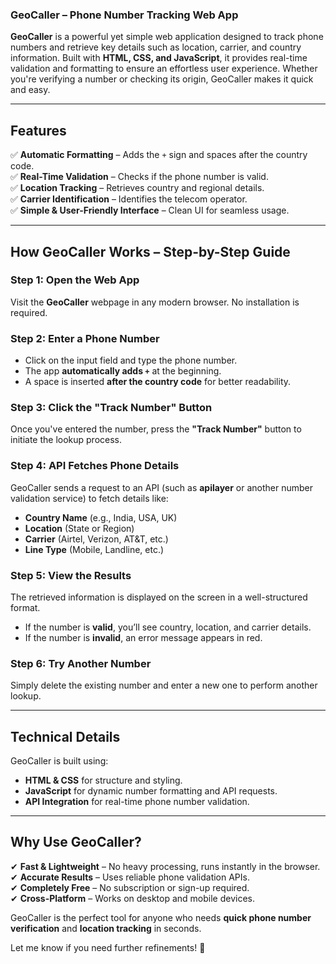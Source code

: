 ### **GeoCaller – Phone Number Tracking Web App**  

**GeoCaller** is a powerful yet simple web application designed to track phone numbers and retrieve key details such as location, carrier, and country information. Built with **HTML, CSS, and JavaScript**, it provides real-time validation and formatting to ensure an effortless user experience. Whether you're verifying a number or checking its origin, GeoCaller makes it quick and easy.  

---

## **Features**  
✅ **Automatic Formatting** – Adds the `+` sign and spaces after the country code.  
✅ **Real-Time Validation** – Checks if the phone number is valid.  
✅ **Location Tracking** – Retrieves country and regional details.  
✅ **Carrier Identification** – Identifies the telecom operator.  
✅ **Simple & User-Friendly Interface** – Clean UI for seamless usage.  

---

## **How GeoCaller Works – Step-by-Step Guide**  

### **Step 1: Open the Web App**  
Visit the **GeoCaller** webpage in any modern browser. No installation is required.  

### **Step 2: Enter a Phone Number**  
- Click on the input field and type the phone number.  
- The app **automatically adds `+`** at the beginning.  
- A space is inserted **after the country code** for better readability.  

### **Step 3: Click the "Track Number" Button**  
Once you've entered the number, press the **"Track Number"** button to initiate the lookup process.  

### **Step 4: API Fetches Phone Details**  
GeoCaller sends a request to an API (such as **apilayer** or another number validation service) to fetch details like:  
- **Country Name** (e.g., India, USA, UK)  
- **Location** (State or Region)  
- **Carrier** (Airtel, Verizon, AT&T, etc.)  
- **Line Type** (Mobile, Landline, etc.)  

### **Step 5: View the Results**  
The retrieved information is displayed on the screen in a well-structured format.  
- If the number is **valid**, you’ll see country, location, and carrier details.  
- If the number is **invalid**, an error message appears in red.  

### **Step 6: Try Another Number**  
Simply delete the existing number and enter a new one to perform another lookup.  

---

## **Technical Details**  

GeoCaller is built using:  
- **HTML & CSS** for structure and styling.  
- **JavaScript** for dynamic number formatting and API requests.  
- **API Integration** for real-time phone number validation.  

---

## **Why Use GeoCaller?**  
✔ **Fast & Lightweight** – No heavy processing, runs instantly in the browser.  
✔ **Accurate Results** – Uses reliable phone validation APIs.  
✔ **Completely Free** – No subscription or sign-up required.  
✔ **Cross-Platform** – Works on desktop and mobile devices.  

GeoCaller is the perfect tool for anyone who needs **quick phone number verification** and **location tracking** in seconds.  

Let me know if you need further refinements! 🚀
